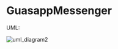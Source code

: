 # GuasappMessenger

UML:

![uml_diagram2](https://github.com/user-attachments/assets/31188b39-49dd-4911-9ee2-2dc21b859701)
